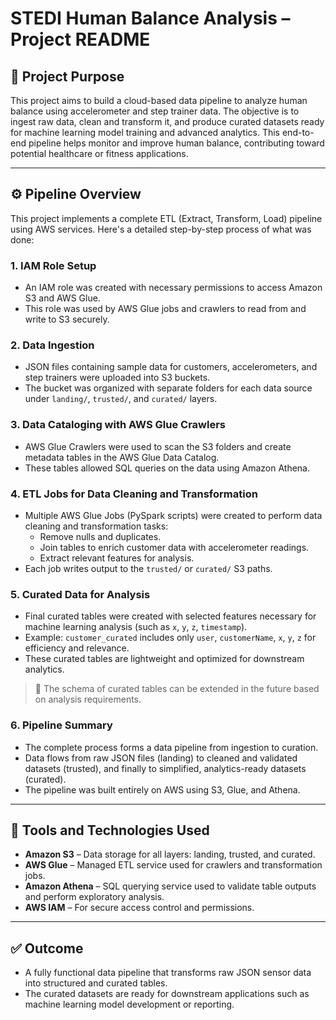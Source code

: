 # STEDI Human Balance Analysis – Project README

## 📌 Project Purpose
This project aims to build a cloud-based data pipeline to analyze human balance using accelerometer and step trainer data. The objective is to ingest raw data, clean and transform it, and produce curated datasets ready for machine learning model training and advanced analytics. This end-to-end pipeline helps monitor and improve human balance, contributing toward potential healthcare or fitness applications.

---

## ⚙️ Pipeline Overview
This project implements a complete ETL (Extract, Transform, Load) pipeline using AWS services. Here's a detailed step-by-step process of what was done:

### 1. **IAM Role Setup**
- An IAM role was created with necessary permissions to access Amazon S3 and AWS Glue.
- This role was used by AWS Glue jobs and crawlers to read from and write to S3 securely.

### 2. **Data Ingestion**
- JSON files containing sample data for customers, accelerometers, and step trainers were uploaded into S3 buckets.
- The bucket was organized with separate folders for each data source under `landing/`, `trusted/`, and `curated/` layers.

### 3. **Data Cataloging with AWS Glue Crawlers**
- AWS Glue Crawlers were used to scan the S3 folders and create metadata tables in the AWS Glue Data Catalog.
- These tables allowed SQL queries on the data using Amazon Athena.

### 4. **ETL Jobs for Data Cleaning and Transformation**
- Multiple AWS Glue Jobs (PySpark scripts) were created to perform data cleaning and transformation tasks:
  - Remove nulls and duplicates.
  - Join tables to enrich customer data with accelerometer readings.
  - Extract relevant features for analysis.
- Each job writes output to the `trusted/` or `curated/` S3 paths.

### 5. **Curated Data for Analysis**
- Final curated tables were created with selected features necessary for machine learning analysis (such as `x`, `y`, `z`, `timestamp`).
- Example: `customer_curated` includes only `user`, `customerName`, `x`, `y`, `z` for efficiency and relevance.
- These curated tables are lightweight and optimized for downstream analytics.

> 📝 The schema of curated tables can be extended in the future based on analysis requirements.

### 6. **Pipeline Summary**
- The complete process forms a data pipeline from ingestion to curation.
- Data flows from raw JSON files (landing) to cleaned and validated datasets (trusted), and finally to simplified, analytics-ready datasets (curated).
- The pipeline was built entirely on AWS using S3, Glue, and Athena.

---

## 🧰 Tools and Technologies Used
- **Amazon S3** – Data storage for all layers: landing, trusted, and curated.
- **AWS Glue** – Managed ETL service used for crawlers and transformation jobs.
- **Amazon Athena** – SQL querying service used to validate table outputs and perform exploratory analysis.
- **AWS IAM** – For secure access control and permissions.

---

## ✅ Outcome
- A fully functional data pipeline that transforms raw JSON sensor data into structured and curated tables.
- The curated datasets are ready for downstream applications such as machine learning model development or reporting.


